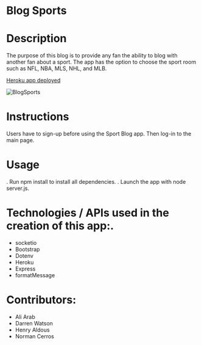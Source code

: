 # Blog Sports

# Description

The purpose of this blog is to provide any fan the ability to blog with another fan about a sport. The app has the option to choose the sport room such as NFL, NBA, MLS, NHL, and MLB.   

[Heroku app deployed](https://sports-blog-project2.herokuapp.com/)


![BlogSports](https://user-images.githubusercontent.com/72178042/119399509-9a07f700-bc9e-11eb-9e0b-f3fdf1545114.png)
 
# Instructions
Users have to sign-up before using the Sport Blog app. Then log-in to the main page. 


# Usage
. Run npm install to install all dependencies.
. Launch the app with node server.js.


# Technologies / APIs used in the creation of this app:.

- socketio
- Bootstrap
- Dotenv
- Heroku
- Express
- formatMessage


# Contributors:

- Ali Arab
- Darren Watson 
- Henry Aldous
- Norman Cerros
